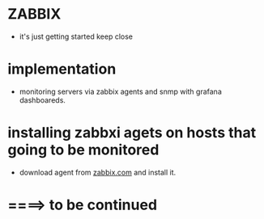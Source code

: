 # ZABBIX
- it's just getting started keep close

# implementation
- monitoring servers via zabbix agents and snmp with grafana dashboareds.

# installing zabbxi agets on hosts that going to be monitored
- download agent from [zabbix.com](https://www.zabbix.com/download_agents) and install it.

# ====> to be continued